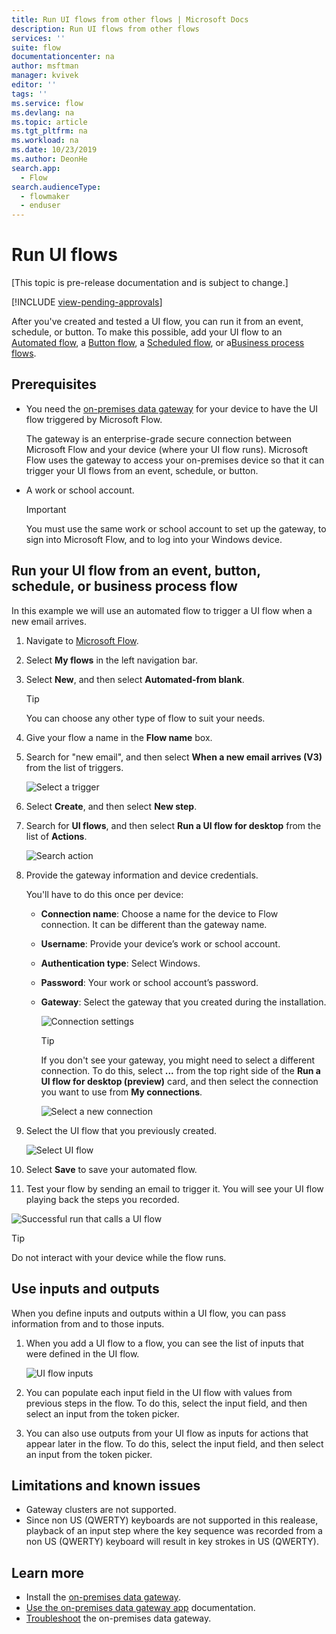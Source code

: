 ```yaml
---
title: Run UI flows from other flows | Microsoft Docs
description: Run UI flows from other flows 
services: ''
suite: flow
documentationcenter: na
author: msftman
manager: kvivek
editor: ''
tags: ''
ms.service: flow
ms.devlang: na
ms.topic: article
ms.tgt_pltfrm: na
ms.workload: na
ms.date: 10/23/2019
ms.author: DeonHe
search.app: 
  - Flow
search.audienceType: 
  - flowmaker
  - enduser
---
```


# Run UI flows

[This topic is pre-release documentation and is subject to change.]

[!INCLUDE [view-pending-approvals](../includes/cc-rebrand.md)]

After you've created and tested a UI flow, you can run it from an event, schedule, or button. To make this possible, add your UI flow to an [Automated flow](../get-started-logic-flow.md), a [Button flow](../introduction-to-button-flows.md), a [Scheduled flow](../run-scheduled-tasks.md), or a[Business process flows](../business-process-flows-overview.md).

## Prerequisites

- You need the [on-premises data gateway](https://go.microsoft.com/fwlink/?LinkID=820580&clcid=0x409) for your device to have the UI flow triggered by Microsoft Flow.
   
   The gateway is an enterprise-grade secure connection between Microsoft Flow and your device (where your UI flow runs). Microsoft Flow uses the gateway to access your on-premises device so that it can trigger your UI flows from an event, schedule, or button.
- A work or school account. 

   >[!IMPORTANT]
   >You must use the same work or school account to set up the gateway, to sign into Microsoft Flow, and to log into your Windows device.

<!--To do, no need for this here... it duplicates gateway content-->

<!-- ![](../media/run-ui-flow/3ae74b6c16e297854ff672a5061b693b.png)

You need to use the same work or school account in the gateway as on your
Windows device and Microsoft Flow.

1. Accept the terms of use and privacy statement  
    
    ![](../media/run-ui-flow/d95126d0056d250ea37211ee19466a6c.png)

1.  You will be prompted multiple times by Windows to accept changes made to
    your computer

1. Enter the email address for your work or school account that is used with
    Microsoft Flow and your Windows device and select **sign in**.

   ![](../media/run-ui-flow/d558e4a710057996e0ac1da52bb5e8e8.png)

1. Sign in with your account. You may see a different screen at this stage
    depending on your account configuration.  
    
    ![](../media/run-ui-flow/0d7bbbce4401278aa3137cb004cc7970.png)

1. Register a new gateway if this is the first time that you do so  
    

    ![](../media/run-ui-flow/855da551b31c1878bd69d0cc679b59af.png)

1. Choose a name for the gateway, set a recovery key of your choice and select
    **Configure.**  
  
    ![](../media/run-ui-flow/2876dc7a67a1dc8c8216b7639524bc1f.png)

1. You are done and can close the summary screen

   ![](../media/run-ui-flow/15de4d8c977e2427376c6aead13b0bbe.png)

For more information you can look at the [on-premises data gateway installer
documentation](https://docs.microsoft.com/data-integration/gateway/service-gateway-app)
and the [gateway
management](https://docs.microsoft.com/flow/gateway-manage) documentation.

-->

## Run your UI flow from an event, button, schedule, or business process flow

In this example we will use an automated flow to trigger a UI flow when a new email arrives.

1. Navigate to [Microsoft Flow](https://flow.microsoft.com/).
1. Select **My flows** in the left navigation bar.
1. Select **New**, and then select **Automated-from blank**.

   >[!TIP]
   >You can choose any other type of flow to suit your needs.

1. Give your flow a name in the **Flow name** box.
1. Search for "new email", and then select **When a new email arrives (V3)** from the list of triggers. 
    
   ![Select a trigger](../media/run-ui-flow/2d4ec17d239169a46905cef1829fa3a1.png "Select a trigger")

1. Select **Create**, and then select **New step**.

1. Search for **UI flows**, and then select **Run a UI flow for desktop** from the list of **Actions**. 

   ![Search action](../media/run-ui-flow/search-action.png "Search action")

1. Provide the gateway information and device credentials. 

   You'll have to do this once per device:

    - **Connection name**: Choose a name for the device to Flow connection. It can be different than the gateway name.
    - **Username**: Provide your device’s work or school account.
    - **Authentication type**: Select Windows.
    - **Password**: Your work or school account’s password.
    - **Gateway**: Select the gateway that you created during the installation.

      ![Connection settings](../media/run-ui-flow/connection-settings.png "Connection settings")

      >[!TIP]
      >If you don't see your gateway, you might need to select a different connection. To do this, select **...** from the top right side of the **Run a UI flow for desktop (preview)** card, and then select the connection you want to use from **My connections**.

      ![Select a new connection](../media/run-ui-flow/select-new-connection.png "Select a new connection")

1. Select the UI flow that you previously created.

   ![Select UI flow](../media/run-ui-flow/select-ui-flow.png "Select UI flow")

1. Select **Save** to save your automated flow.

1. Test your flow by sending an email to trigger it. You will see your UI flow  playing back the steps you recorded. 

![Successful run that calls a UI flow](../media/run-ui-flow/successful-run.png "Successful run that calls a UI flow")

>[!TIP]
>Do not interact with your device while the flow runs.

## Use inputs and outputs

When you define inputs and outputs within a UI flow, you can pass information from and to those inputs.

1. When you add a UI flow to a flow, you can see the list of inputs that were defined in the UI flow.

   ![UI flow inputs](../media/run-ui-flow/inputs.png "UI flow inputs")

1. You can populate each input field in the UI flow with values from previous steps in the flow. To do this, select the input field, and then select an input from the token picker.

   <!--todo: add image here-->

1. You can also use outputs from your UI flow as inputs for actions that appear later in the flow. To do this, select the input field, and then select an input from the token picker.

   <!--todo: add image here-->

## Limitations and known issues

- Gateway clusters are not supported.
- Since non US 
    (QWERTY) keyboards are not supported in this realease, playback of an input step where the key sequence was recorded from a non US (QWERTY) keyboard will result in key strokes in US (QWERTY).

## Learn more

 - Install the [on-premises data gateway](https://docs.microsoft.com/data-integration/gateway/service-gateway-app).
 - [Use the on-premises data gateway app](https://docs.microsoft.com/flow/gateway-manage) documentation.
 - [Troubleshoot](https://docs.microsoft.com/data-integration/gateway/service-gateway-tshoot) the on-premises data gateway.
